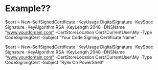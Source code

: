 # Example??

$cert = New-SelfSignedCertificate -KeyUsage DigitalSignature -KeySpec Signature -KeyAlgorithm RSA -KeyLength 2048 -DNSName “www.yourdomain.com” -CertStoreLocation Cert:\CurrentUser\My -Type CodeSigningCert -Subject “Your Code Signing Certificate Name”

$cert = New-SelfSignedCertificate -KeyUsage DigitalSignature -KeySpec Signature -KeyAlgorithm RSA -KeyLength 2048 -DNSName “www.yourdomain.com” -CertStoreLocation Cert:\CurrentUser\My -Type CodeSigningCert -Subject “Rylei On PowerShell”
